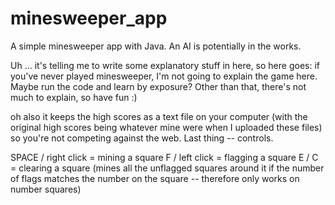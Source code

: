 # minesweeper_app
A simple minesweeper app with Java. An AI is potentially in the works.

Uh ... it's telling me to write some explanatory stuff in here, so here goes: 
if you've never played minesweeper, I'm not going to explain the game here. Maybe run the code and learn by exposure?
Other than that, there's not much to explain, so have fun :)

oh also it keeps the high scores as a text file on your computer (with the original high scores being whatever mine were when I uploaded these files)
so you're not competing against the web. Last thing -- controls.

SPACE / right click = mining a square
F / left click = flagging a square
E / C = clearing a square (mines all the unflagged squares around it if the number of flags matches the number on the square -- therefore only works on number squares)

